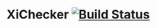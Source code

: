 XiChecker [![Build Status](https://travis-ci.org/kawa/XiChecker.svg?branch=master)](https://travis-ci.org/kawa/XiChecker)
=========
